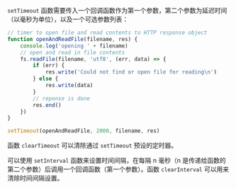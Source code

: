 `setTimeout` 函数需要传入一个回调函数作为第一个参数，第二个参数为延迟时间（以毫秒为单位），以及一个可选参数列表：

```js
// timer to open file and read contents to HTTP response object
function openAndReadFile(filename, res) {
    console.log('opening ' + filename)
    // open and read in file contents
    fs.readFile(filename, 'utf8', (err, data) => {
        if (err) {
            res.write('Could not find or open file for reading\n')
        } else {
            res.write(data)
        }
        // reponse is done
        res.end()
    })
}

setTimeout(openAndReadFile, 2000, filename, res)
```

函数 `clearTimeout` 可以清除通过 `setTimeout` 预设的定时器。

可以使用 `setInterval` 函数来设置时间间隔，在每隔 n 毫秒（n 是传递给函数的第二个参数）后调用一个回调函数（第一个参数）。函数 `clearInterval` 可以用来清除时间间隔设置。